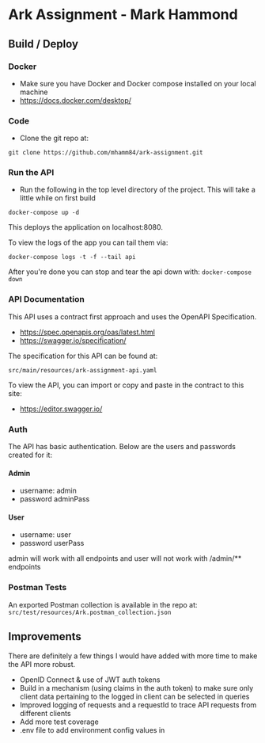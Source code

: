 # Ark Assignment - Mark Hammond 

## Build / Deploy

### Docker
 - Make sure you have Docker and Docker compose installed on your local machine
 - https://docs.docker.com/desktop/

### Code
- Clone the git repo at: 

```git clone https://github.com/mhamm84/ark-assignment.git```

### Run the API
- Run the following in the top level directory of the project. This will take a little while on first build

```docker-compose up -d```

This deploys the application on localhost:8080.

To view the logs of the app you can tail them via:

```docker-compose logs -t -f --tail api```

After you're done you can stop and tear the api down with:
```docker-compose down```


### API Documentation

This API uses a contract first approach and uses the OpenAPI Specification.
- https://spec.openapis.org/oas/latest.html
- https://swagger.io/specification/

The specification for this API can be found at:

```src/main/resources/ark-assignment-api.yaml```

To view the API, you can import or copy and paste in the contract to this site:
- https://editor.swagger.io/

### Auth

The API has basic authentication. Below are the users and passwords created for it:
#### Admin
- username: admin
- password adminPass

#### User
- username: user
- password userPass

admin will work with all endpoints and user will not work with /admin/** endpoints

### Postman Tests
An exported Postman collection is available in the repo at:
```src/test/resources/Ark.postman_collection.json```

## Improvements
There are definitely a few things I would have added with more time to make the API more robust.
- OpenID Connect & use of JWT auth tokens 
- Build in a mechanism (using claims in the auth token) to make sure only client data pertaining to the logged in client can be selected in queries
- Improved logging of requests and a requestId to trace API requests from different clients
- Add more test coverage
- .env file to add environment config values in